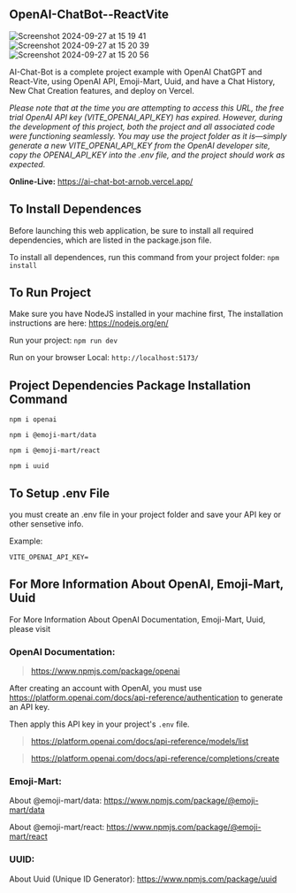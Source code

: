 
## OpenAI-ChatBot--ReactVite

![Screenshot 2024-09-27 at 15 19 41](https://github.com/user-attachments/assets/3a858fd0-4a58-4151-84da-49e20efc0c13) ![Screenshot 2024-09-27 at 15 20 39](https://github.com/user-attachments/assets/ea510f08-384c-4244-b5cc-ac2daaa60183) ![Screenshot 2024-09-27 at 15 20 56](https://github.com/user-attachments/assets/e7223e1b-799c-4ffe-b41b-0ecbf960b5c7)

AI-Chat-Bot is a complete project example with OpenAI ChatGPT and React-Vite, using OpenAI API, Emoji-Mart, Uuid, and have a Chat History, New Chat Creation features, and deploy on Vercel.

*Please note that at the time you are attempting to access this URL, the free trial OpenAI API key (VITE_OPENAI_API_KEY) has expired. However, during the development of this project, both the project and all associated code were functioning seamlessly. You may use the project folder as it is—simply generate a new VITE_OPENAI_API_KEY from the OpenAI developer site, copy the OPENAI_API_KEY into the .env file, and the project should work as expected.*

**Online-Live:** https://ai-chat-bot-arnob.vercel.app/

## To Install Dependences

Before launching this web application, be sure to install all required dependencies, which are listed in the package.json file.

To install all dependences, run this command from your project folder: `npm install`

## To Run Project

Make sure you have NodeJS installed in your machine first, The installation instructions are here: https://nodejs.org/en/

Run your project: `npm run dev`

Run on your browser Local: `http://localhost:5173/`

## Project Dependencies Package Installation Command

`npm i openai`

`npm i @emoji-mart/data`

`npm i @emoji-mart/react`

`npm i uuid`

## To Setup .env File

you must create an .env file in your project folder and save your API key or other sensetive info.

Example: 

```
VITE_OPENAI_API_KEY=
```

## For More Information About OpenAI, Emoji-Mart, Uuid

For More Information About OpenAI Documentation, Emoji-Mart, Uuid, please visit

### OpenAI Documentation:

> https://www.npmjs.com/package/openai

After creating an account with OpenAI, you must use https://platform.openai.com/docs/api-reference/authentication to generate an API key.

Then apply this API key in your project's `.env` file.

> https://platform.openai.com/docs/api-reference/models/list

> https://platform.openai.com/docs/api-reference/completions/create

### Emoji-Mart:

About @emoji-mart/data: https://www.npmjs.com/package/@emoji-mart/data

About @emoji-mart/react: https://www.npmjs.com/package/@emoji-mart/react

### UUID:

About Uuid (Unique ID Generator): https://www.npmjs.com/package/uuid
